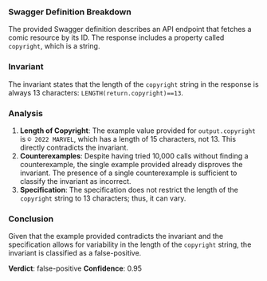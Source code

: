 ### Swagger Definition Breakdown
The provided Swagger definition describes an API endpoint that fetches a comic resource by its ID. The response includes a property called `copyright`, which is a string. 

### Invariant
The invariant states that the length of the `copyright` string in the response is always 13 characters: `LENGTH(return.copyright)==13`. 

### Analysis
1. **Length of Copyright**: The example value provided for `output.copyright` is `© 2022 MARVEL`, which has a length of 15 characters, not 13. This directly contradicts the invariant. 
2. **Counterexamples**: Despite having tried 10,000 calls without finding a counterexample, the single example provided already disproves the invariant. The presence of a single counterexample is sufficient to classify the invariant as incorrect. 
3. **Specification**: The specification does not restrict the length of the `copyright` string to 13 characters; thus, it can vary. 

### Conclusion
Given that the example provided contradicts the invariant and the specification allows for variability in the length of the `copyright` string, the invariant is classified as a false-positive. 

**Verdict**: false-positive
**Confidence**: 0.95
